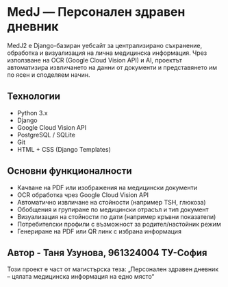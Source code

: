# MedJ — Персонален здравен дневник

MedJ2 е Django-базиран уебсайт за централизирано съхранение, обработка и визуализация на лична медицинска информация. Чрез използване на OCR (Google Cloud Vision API) и AI, проектът автоматизира извличането на данни от документи и представянето им по ясен и споделяем начин.

## Технологии

- Python 3.x
- Django
- Google Cloud Vision API
- PostgreSQL / SQLite
- Git
- HTML + CSS (Django Templates)

## Основни функционалности

- Качване на PDF или изображения на медицински документи
- OCR обработка чрез Google Cloud Vision API
- Автоматично извличане на стойности (например TSH, глюкоза)
- Обобщения и групиране по медицински отрасъл и тип документ
- Визуализация на стойности по дати (например кръвни показатели)
- Потребителски профили с възможност за родител/настойник режим
- Генериране на PDF или QR линк с избрана информация


## Автор - Таня Узунова, 961324004 ТУ-София

Този проект е част от магистърска теза:
„Персонален здравен дневник – цялата медицинска информация на едно място“

